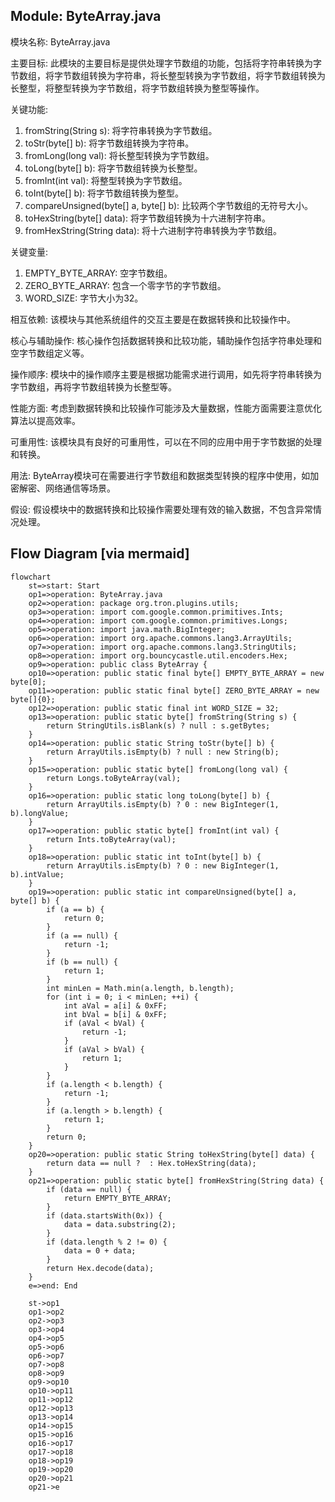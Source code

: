 ## Module: ByteArray.java
模块名称: ByteArray.java

主要目标: 此模块的主要目标是提供处理字节数组的功能，包括将字符串转换为字节数组，将字节数组转换为字符串，将长整型转换为字节数组，将字节数组转换为长整型，将整型转换为字节数组，将字节数组转换为整型等操作。

关键功能: 
1. fromString(String s): 将字符串转换为字节数组。
2. toStr(byte[] b): 将字节数组转换为字符串。
3. fromLong(long val): 将长整型转换为字节数组。
4. toLong(byte[] b): 将字节数组转换为长整型。
5. fromInt(int val): 将整型转换为字节数组。
6. toInt(byte[] b): 将字节数组转换为整型。
7. compareUnsigned(byte[] a, byte[] b): 比较两个字节数组的无符号大小。
8. toHexString(byte[] data): 将字节数组转换为十六进制字符串。
9. fromHexString(String data): 将十六进制字符串转换为字节数组。

关键变量: 
1. EMPTY_BYTE_ARRAY: 空字节数组。
2. ZERO_BYTE_ARRAY: 包含一个零字节的字节数组。
3. WORD_SIZE: 字节大小为32。

相互依赖: 该模块与其他系统组件的交互主要是在数据转换和比较操作中。

核心与辅助操作: 核心操作包括数据转换和比较功能，辅助操作包括字符串处理和空字节数组定义等。

操作顺序: 模块中的操作顺序主要是根据功能需求进行调用，如先将字符串转换为字节数组，再将字节数组转换为长整型等。

性能方面: 考虑到数据转换和比较操作可能涉及大量数据，性能方面需要注意优化算法以提高效率。

可重用性: 该模块具有良好的可重用性，可以在不同的应用中用于字节数据的处理和转换。

用法: ByteArray模块可在需要进行字节数组和数据类型转换的程序中使用，如加密解密、网络通信等场景。

假设: 假设模块中的数据转换和比较操作需要处理有效的输入数据，不包含异常情况处理。
## Flow Diagram [via mermaid]
```mermaid
flowchart
    st=>start: Start
    op1=>operation: ByteArray.java
    op2=>operation: package org.tron.plugins.utils;
    op3=>operation: import com.google.common.primitives.Ints;
    op4=>operation: import com.google.common.primitives.Longs;
    op5=>operation: import java.math.BigInteger;
    op6=>operation: import org.apache.commons.lang3.ArrayUtils;
    op7=>operation: import org.apache.commons.lang3.StringUtils;
    op8=>operation: import org.bouncycastle.util.encoders.Hex;
    op9=>operation: public class ByteArray {
    op10=>operation: public static final byte[] EMPTY_BYTE_ARRAY = new byte[0];
    op11=>operation: public static final byte[] ZERO_BYTE_ARRAY = new byte[]{0};
    op12=>operation: public static final int WORD_SIZE = 32;
    op13=>operation: public static byte[] fromString(String s) {
        return StringUtils.isBlank(s) ? null : s.getBytes;
    }
    op14=>operation: public static String toStr(byte[] b) {
        return ArrayUtils.isEmpty(b) ? null : new String(b);
    }
    op15=>operation: public static byte[] fromLong(long val) {
        return Longs.toByteArray(val);
    }
    op16=>operation: public static long toLong(byte[] b) {
        return ArrayUtils.isEmpty(b) ? 0 : new BigInteger(1, b).longValue;
    }
    op17=>operation: public static byte[] fromInt(int val) {
        return Ints.toByteArray(val);
    }
    op18=>operation: public static int toInt(byte[] b) {
        return ArrayUtils.isEmpty(b) ? 0 : new BigInteger(1, b).intValue;
    }
    op19=>operation: public static int compareUnsigned(byte[] a, byte[] b) {
        if (a == b) {
            return 0;
        }
        if (a == null) {
            return -1;
        }
        if (b == null) {
            return 1;
        }
        int minLen = Math.min(a.length, b.length);
        for (int i = 0; i < minLen; ++i) {
            int aVal = a[i] & 0xFF;
            int bVal = b[i] & 0xFF;
            if (aVal < bVal) {
                return -1;
            }
            if (aVal > bVal) {
                return 1;
            }
        }
        if (a.length < b.length) {
            return -1;
        }
        if (a.length > b.length) {
            return 1;
        }
        return 0;
    }
    op20=>operation: public static String toHexString(byte[] data) {
        return data == null ?  : Hex.toHexString(data);
    }
    op21=>operation: public static byte[] fromHexString(String data) {
        if (data == null) {
            return EMPTY_BYTE_ARRAY;
        }
        if (data.startsWith(0x)) {
            data = data.substring(2);
        }
        if (data.length % 2 != 0) {
            data = 0 + data;
        }
        return Hex.decode(data);
    }
    e=>end: End

    st->op1
    op1->op2
    op2->op3
    op3->op4
    op4->op5
    op5->op6
    op6->op7
    op7->op8
    op8->op9
    op9->op10
    op10->op11
    op11->op12
    op12->op13
    op13->op14
    op14->op15
    op15->op16
    op16->op17
    op17->op18
    op18->op19
    op19->op20
    op20->op21
    op21->e
```
